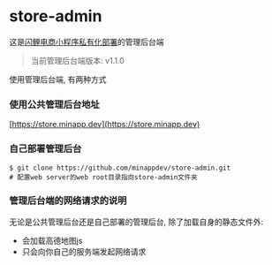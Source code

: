 # store-admin

这是[闪鲤电商小程序私有化部署](https://minapp.dev)的管理后台端

> 当前管理后台端版本: v1.1.0

使用管理后台端, 有两种方式

### 使用公共管理后台地址

[https://store.minapp.dev](https://store.minapp.dev)

### 自己部署管理后台

```
$ git clone https://github.com/minappdev/store-admin.git
# 配置web server的web root目录指向store-admin文件夹
```

### 管理后台端的网络请求的说明

无论是公共管理后台还是自己部署的管理后台, 除了加载自身的静态文件外:

* 会加载高德地图js
* 只会向你自己的服务端发起网络请求
